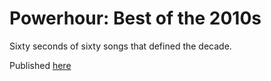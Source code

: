 # Powerhour: Best of the 2010s

Sixty seconds of sixty songs that defined the decade.

Published [here](https://khaullen.github.io/powerhour/)
